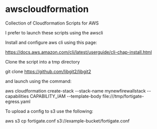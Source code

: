 # awscloudformation
Collection of Cloudformation Scripts for AWS

I prefer to launch these scripts using the awscli

Install and configure aws cli using this page:

https://docs.aws.amazon.com/cli/latest/userguide/cli-chap-install.html

Clone the script into a tmp directory

git clone https://github.com/libgit2/libgit2

and launch using the command:

aws cloudformation create-stack --stack-name mynewfirewallstack --capabilities CAPABILITY_IAM --template-body file:///tmp/fortigate-egress.yaml

To upload a config to s3 use the following:

aws s3 cp fortigate.conf s3://example-bucket/fortigate.conf
